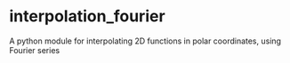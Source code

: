 # interpolation_fourier
A python module for interpolating 2D functions in polar coordinates, using Fourier series
